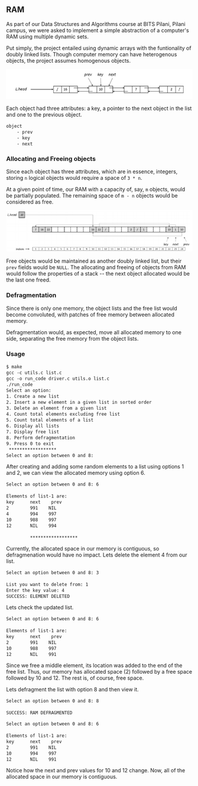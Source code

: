 ## RAM

As part of our Data Structures and Algorithms course at BITS Pilani, Pilani campus, we were asked to implement a simple abstraction of a computer's RAM using multiple dynamic sets.

Put simply, the project entailed using dynamic arrays with the funtionality of doubly linked lists. Though computer memory can have heterogenous objects, the project assumes homogenous objects.

![](/images/abstract.png)

Each object had three attributes: a key, a pointer to the next object in the list and one to the previous object.


```
object
    - prev
    - key
    - next
```

### Allocating and Freeing objects
Since each object has three attributes, which are in essence, integers, storing `n` logical objects would require a space of `3 * n`.

At a given point of time, our RAM with a capacity of, say, `m` objects, would be partially populated. The remaining space of `m - n` objects would be considered as free.

![](/images/memory.png)

Free objects would be maintained as another doubly linked list, but their `prev` fields would be `NULL`. The allocating and freeing of objects from RAM would follow the properties of a stack -- the next object allocated would be the last one freed.


### Defragmentation
Since there is only one memory, the object lists and the free list would become convoluted, with patches of free memory between allocated memory.

Defragmentation would, as expected, move all allocated memory to one side, separating the free memory from the object lists.


### Usage
```
$ make
gcc -c utils.c list.c
gcc -o run_code driver.c utils.o list.c 
./run_code
Select an option:  
1. Create a new list  
2. Insert a new element in a given list in sorted order   
3. Delete an element from a given list   
4. Count total elements excluding free list  
5. Count total elements of a list  
6. Display all lists  
7. Display free list  
8. Perform defragmentation  
9. Press 0 to exit  
 ****************** 
Select an option between 0 and 8: 
```
After creating and adding some random elements to a list using options 1 and 2, we can view the allocated memory using option 6.
```
Select an option between 0 and 8: 6
 
Elements of list-1 are: 
key      next    prev 
2        991    NIL 
4        994    997 
10       988    997 
12       NIL    994 
 
         ****************** 
```
Currently, the allocated space in our memory is contiguous, so defragmenation would have no impact. Lets delete the element 4 from our list.

```
Select an option between 0 and 8: 3
 
List you want to delete from: 1
Enter the key value: 4
SUCCESS: ELEMENT DELETED
```

Lets check the updated list.
```
Select an option between 0 and 8: 6
 
Elements of list-1 are: 
key      next    prev 
2        991    NIL 
10       988    997 
12       NIL    991 
```

Since we free a middle element, its location was added to the end of the free list. Thus, our memory has allocated space (2) followed by a free space followed by 10 and 12. The rest is, of course, free space.

Lets defragment the list with option 8 and then view it.
```
Select an option between 0 and 8: 8
 
SUCCESS: RAM DEFRAGMENTED 
```

```
Select an option between 0 and 8: 6
 
Elements of list-1 are: 
key      next    prev 
2        991    NIL 
10       994    997 
12       NIL    991 
```

Notice how the next and prev values for 10 and 12 change. Now, all of the allocated space in our memory is contiguous.